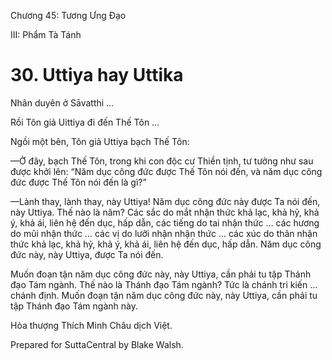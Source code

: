  

Chương 45: Tương Ưng Ðạo

III: Phẩm Tà Tánh

# 30\. Uttiya hay Uttika

Nhân duyên ở Sāvatthi …

Rồi Tôn giả Uittiya đi đến Thế Tôn …

Ngồi một bên, Tôn giả Uttiya bạch Thế Tôn:

—Ở đây, bạch Thế Tôn, trong khi con độc cư Thiền tịnh, tư tưởng như sau được khởi lên: “Năm dục công đức được Thế Tôn nói đến, và năm dục công đức được Thế Tôn nói đến là gì?”

—Lành thay, lành thay, này Uttiya! Năm dục công đức này được Ta nói đến, này Uttiya. Thế nào là năm? Các sắc do mắt nhận thức khả lạc, khả hỷ, khả ý, khả ái, liên hệ đến dục, hấp dẫn, các tiếng do tai nhận thức … các hương do mũi nhận thức … các vị do lưỡi nhận nhận thức … các xúc do thân nhận thức khả lạc, khả hỷ, khả ý, khả ái, liên hệ đến dục, hấp dẫn. Năm dục công đức này, này Uttiya, được Ta nói đến.

Muốn đoạn tận năm dục công đức này, này Uttiya, cần phải tu tập Thánh đạo Tám ngành. Thế nào là Thánh đạo Tám ngành? Tức là chánh tri kiến … chánh định. Muốn đoạn tận năm dục công đức này, này Uttiya, cần phải tu tập Thánh đạo Tám ngành này.

Hòa thượng Thích Minh Châu dịch Việt.

Prepared for SuttaCentral by Blake Walsh.